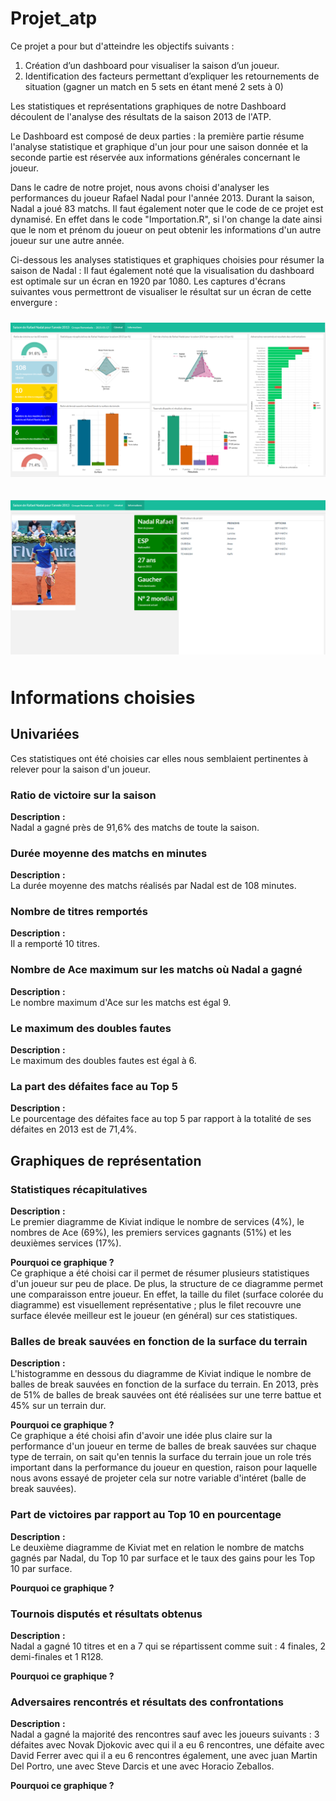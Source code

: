 # Projet_atp
Ce projet a pour but d'atteindre les objectifs suivants : 
1. Création d’un dashboard pour visualiser la saison d’un joueur. 
2. Identification des facteurs permettant d’expliquer les retournements de situation (gagner un match en 5 sets en étant mené 2 sets à 0)

Les statistiques et représentations graphiques de notre Dashboard découlent de l'analyse des résultats de la saison 2013 de l'ATP.

Le Dashboard est composé de deux parties : la première partie résume l'analyse statistique et graphique d'un jour pour une saison donnée et la seconde partie est réservée aux informations générales concernant le joueur.

Dans le cadre de notre projet, nous avons choisi d'analyser les performances du joueur Rafael Nadal pour l'année 2013. Durant la saison, Nadal a joué 83 matchs. Il faut également noter que le code de ce projet est dynamisé. En effet dans le code "Importation.R", si l'on change la date ainsi que le nom et prénom du joueur on peut obtenir les informations d'un autre joueur sur une autre année. 

Ci-dessous les analyses statistiques et graphiques choisies pour résumer la saison de Nadal :
Il faut également noté que la visualisation du dashboard est optimale sur un écran en 1920 par 1080. Les captures d'écrans suivantes vous permettront de visualiser le résultat sur un écran de cette envergure :

<img src="images/page1.png" 
  style="float: center; margin-right: 10px; margin-top: 10px; margin-bottom: 10px;" />
  
  <img src="images/page2.png" 
  style="float: center; margin-right: 10px; margin-top: 10px; margin-bottom: 10px;" />

# Informations choisies 

## Univariées

Ces statistiques ont été choisies car elles nous semblaient pertinentes à relever pour la saison d'un joueur.

### Ratio de victoire sur la saison 
**Description** **:**  
Nadal a gagné près de 91,6% des matchs de toute la saison.      

### Durée moyenne des matchs en minutes
**Description** **:**  
La durée moyenne des matchs réalisés par Nadal est de 108 minutes.  

### Nombre de titres remportés
**Description** **:**   
Il a remporté 10 titres.  

### Nombre de Ace maximum sur les matchs où Nadal a gagné
**Description** **:**  
Le nombre maximum d'Ace sur les matchs est égal 9.   

### Le maximum des doubles fautes
**Description** **:**  
Le maximum des doubles fautes est égal à 6.   

### La part des défaites face au Top 5
**Description** **:**  
Le pourcentage des défaites face au top 5 par rapport à la totalité de ses défaites en 2013 est de 71,4%.   
     
## Graphiques de représentation

### Statistiques récapitulatives
**Description** **:**  
Le premier diagramme de Kiviat indique le nombre de services (4%),  le nombres de Ace (69%), les premiers services gagnants (51%) et les deuxièmes services (17%).   
     
**Pourquoi ce graphique ?**   
Ce graphique a été choisi car il permet de résumer plusieurs statistiques d'un joueur sur peu de place. De plus, la structure de ce diagramme permet une comparaisson entre joueur. En effet, la taille du filet (surface colorée du diagramme) est visuellement représentative ; plus le filet recouvre une surface élevée meilleur est le joueur (en général) sur ces statistiques.

### Balles de break sauvées en fonction de la surface du terrain
**Description** **:**  
L'histogramme en dessous du diagramme de Kiviat indique le nombre de balles de break sauvées en fonction de la surface du terrain. En 2013, près de 51% de balles de break sauvées ont été réalisées sur une terre battue et 45% sur un terrain dur.  
     
**Pourquoi ce graphique ?**  
Ce graphique a été choisi afin d'avoir une idée plus claire sur la performance d'un joueur en terme de balles de break sauvées sur chaque type de terrain, on sait qu'en tennis la surface du terrain joue un role trés important dans la performance du joueur en question, raison pour laquelle nous avons essayé de projeter cela sur notre variable d'intéret (balle de break sauvées).

### Part de victoires par rapport au Top 10 en pourcentage
**Description** **:**  
Le deuxième diagramme de Kiviat met en relation le nombre de matchs gagnés par Nadal, du Top 10 par surface et le taux des gains pour les Top 10 par surface.   
     
**Pourquoi ce graphique ?**   

### Tournois disputés et résultats obtenus
**Description** **:**   
Nadal a gagné 10 titres et en a 7 qui se répartissent comme suit : 4 finales, 2 demi-finales et 1 R128.   
     
**Pourquoi ce graphique ?**   

### Adversaires rencontrés et résultats des confrontations
**Description** **:**   
Nadal a gagné la majorité des rencontres sauf avec les joueurs suivants : 3 défaites avec Novak Djokovic avec qui il a eu 6 rencontres, une défaite avec David Ferrer avec qui il a eu 6 rencontres également, une avec juan Martin Del Portro, une avec Steve Darcis et une avec Horacio Zeballos.    
     
**Pourquoi ce graphique ?**    









